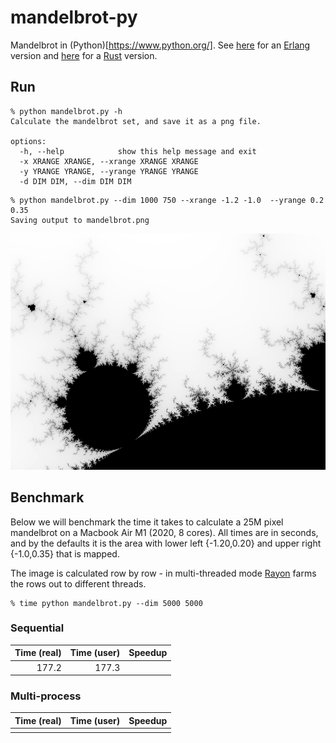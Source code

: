 mandelbrot-py
==============

Mandelbrot in (Python)[https://www.python.org/].
See [here](https://github.com/jesper-olsen/mandelbrot_erl) for an 
[Erlang](https://www.erlang.org/) version and [here](https://github.com/jesper-olsen/mandelbrot-rs) for a [Rust](https://www.rust-lang.org/) version.

Run
-----

```
% python mandelbrot.py -h 
Calculate the mandelbrot set, and save it as a png file.

options:
  -h, --help            show this help message and exit
  -x XRANGE XRANGE, --xrange XRANGE XRANGE
  -y YRANGE YRANGE, --yrange YRANGE YRANGE
  -d DIM DIM, --dim DIM DIM
```

```
% python mandelbrot.py --dim 1000 750 --xrange -1.2 -1.0  --yrange 0.2 0.35
Saving output to mandelbrot.png
```
![PNG](https://raw.githubusercontent.com/jesper-olsen/mandelbrot-py/master/mandelbrot.png) 

Benchmark
---------

Below we will benchmark the time it takes to calculate a 25M pixel mandelbrot on a Macbook Air M1 (2020, 8 cores). All times are in seconds, and by the defaults it is the area with lower left {-1.20,0.20} and upper right {-1.0,0.35} that is mapped.

The image is calculated row by row - in multi-threaded mode 
[Rayon](https://docs.rs/rayon/latest/rayon/) farms the rows out to different threads.

```
% time python mandelbrot.py --dim 5000 5000 
```

### Sequential 

| Time (real) | Time (user) | Speedup |
| ---------:  | ----------: | ------: |
| 177.2       | 177.3       |         |

### Multi-process 

| Time (real) | Time (user) | Speedup |
| ---------:  | ----------: | ------: |
|             |             |         |

